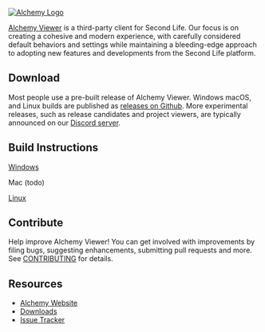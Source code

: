  [![Alchemy Logo](https://alchemyviewer.org/assets/images/banner-4bed76df9322897136b74485a58ae2d7.webp)](https://www.alchemyviewer.org)

[Alchemy Viewer](https://www.alchemyviewer.org) is a third-party client for Second Life. Our focus is on creating a cohesive and modern experience, with carefully considered default behaviors and settings while maintaining a bleeding-edge approach to adopting new features and developments from the Second Life platform.

## Download

Most people use a pre-built release of Alchemy Viewer. Windows macOS, and Linux builds are published as [releases on Github][releasesgh]. More experimental releases, such as release candidates and project viewers, are typically announced on our [Discord server][discord].

## Build Instructions

[Windows](https://alchemyviewer.org/docs/build/Windows)

Mac (todo)

[Linux](https://alchemyviewer.org/docs/build/Linux)

## Contribute

Help improve Alchemy Viewer! You can get involved with improvements by filing bugs, suggesting enhancements, submitting pull requests and more. See [CONTRIBUTING][] for details.

## Resources

* [Alchemy Website](http://www.alchemyviewer.org)
* [Downloads](https://alchemyviewer.org/downloads)
* [Issue Tracker](https://git.alchemyviewer.org/alchemy/viewer/issues)

[contributing]: https://github.com/alchemyviewer/alchemy/blob/main/CONTRIBUTING.md
[releasesgh]: https://github.com/AlchemyViewer/Alchemy/releases
[discord]: https://discordapp.com/invite/KugCgs6
